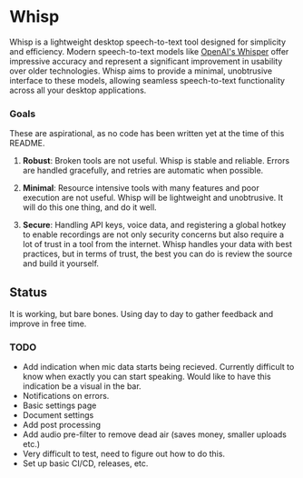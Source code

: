 # Whisp

Whisp is a lightweight desktop speech-to-text tool designed for simplicity and
efficiency. Modern speech-to-text models like [OpenAI's
Whisper](https://github.com/openai/whisper) offer impressive accuracy and
represent a significant improvement in usability over older technologies. Whisp
aims to provide a minimal, unobtrusive interface to these models, allowing
seamless speech-to-text functionality across all your desktop applications.

### Goals

These are aspirational, as no code has been written yet at the time of this README.

1. **Robust**: Broken tools are not useful. Whisp is stable and reliable. Errors
   are handled gracefully, and retries are automatic when possible.

2. **Minimal**: Resource intensive tools with many features and poor execution
   are not useful. Whisp will be lightweight and unobtrusive. It will do this one
   thing, and do it well.

3. **Secure**: Handling API keys, voice data, and registering a global
   hotkey to enable recordings are not only security concerns but also require a
   lot of trust in a tool from the internet. Whisp handles your data with best
   practices, but in terms of trust, the best you can do is review the source
   and build it yourself.

## Status

It is working, but bare bones. Using day to day to gather feedback and improve
in free time.

### TODO

- Add indication when mic data starts being recieved. Currently difficult to know when
  exactly you can start speaking. Would like to have this indication be a visual
  in the bar.
- Notifications on errors.
- Basic settings page
- Document settings
- Add post processing
- Add audio pre-filter to remove dead air (saves money, smaller uploads etc.)
- Very difficult to test, need to figure out how to do this.
- Set up basic CI/CD, releases, etc.
